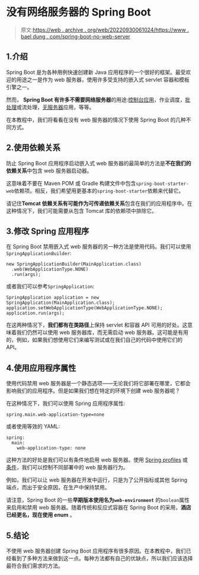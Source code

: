 # 没有网络服务器的 Spring Boot

> 原文:[https://web . archive . org/web/20220930061024/https://www . bael dung . com/spring-boot-no-web-server](https://web.archive.org/web/20220930061024/https://www.baeldung.com/spring-boot-no-web-server)

## 1.介绍

Spring Boot 是为各种用例快速创建新 Java 应用程序的一个很好的框架。最受欢迎的用途之一是作为 web 服务器，使用许多受支持的嵌入式 servlet 容器和模板引擎之一。

然而， **Spring Boot 有许多不需要网络服务器**的用途:[控制台应用](/web/20221128042212/https://www.baeldung.com/spring-boot-console-app)，作业调度，[批处理](/web/20221128042212/https://www.baeldung.com/introduction-to-spring-batch)或流处理，[无服务器](/web/20221128042212/https://www.baeldung.com/spring-cloud-function)应用，等等。

在本教程中，我们将看看在没有 web 服务器的情况下使用 Spring Boot 的几种不同方式。

## 2.使用依赖关系

防止 Spring Boot 应用程序启动嵌入式 web 服务器的最简单的方法是**不在我们的依赖关系**中包含 web 服务器启动器。

这意味着不要在 Maven POM 或 Gradle 构建文件中包含`spring-boot-starter-web`依赖项。相反，我们希望用更基本的`spring-boot-starter`依赖来代替它。

请记住**Tomcat 依赖关系有可能作为可传递依赖关系**包含在我们的应用程序中。在这种情况下，我们可能需要从包含 Tomcat 库的依赖项中排除它。

## 3.修改 Spring 应用程序

在 Spring Boot 禁用嵌入式 web 服务器的另一种方法是使用代码。我们可以使用`SpringApplicationBuilder`:

```
new SpringApplicationBuilder(MainApplication.class)
  .web(WebApplicationType.NONE)
  .run(args);
```

或者我们可以参考`SpringApplication`:

```
SpringApplication application = new SpringApplication(MainApplication.class);
application.setWebApplicationType(WebApplicationType.NONE);
application.run(args);
```

在这两种情况下，**我们都有在类路径**上保持 servlet 和容器 API 可用的好处。这意味着我们仍然可以使用 web 服务器库，而无需启动 web 服务器。这可能是有用的，例如，如果我们想使用它们来编写测试或在我们自己的代码中使用它们的 API。

## 4.使用应用程序属性

使用代码禁用 web 服务器是一个静态选项——无论我们将它部署在哪里，它都会影响我们的应用程序。但是如果我们想在特定的环境下创建 web 服务器呢？

在这种情况下，我们可以使用 Spring 应用程序属性:

```
spring.main.web-application-type=none
```

或者使用等效的 YAML:

```
spring:
  main:
    web-application-type: none
```

这种方法的好处是我们可以有条件地启用 web 服务器。使用 [Spring profiles](/web/20221128042212/https://www.baeldung.com/spring-profiles) 或[条件](/web/20221128042212/https://www.baeldung.com/spring-conditionalonproperty)，我们可以控制不同部署中的 web 服务器行为。

例如，我们可以让 web 服务器在开发中运行，只是为了公开指标或其他 Spring 端点，而出于安全原因，在生产中保持禁用。

请注意，Spring Boot 的一些**早期版本使用名为`web-environment`** 的`boolean`属性来启用和禁用 web 服务器。随着传统和反应式容器在 Spring Boot 的采用，**酒店已经更名，现在使用 enum** 。

## 5.结论

不使用 web 服务器创建 Spring Boot 应用程序有很多原因。在本教程中，我们已经看到了多种方法来做到这一点。每种方法都有自己的优缺点，所以我们应该选择最符合我们需求的方法。